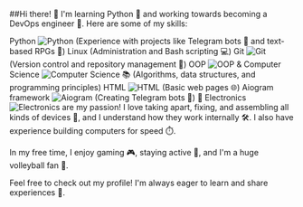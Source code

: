 ##Hi there! 👋
I'm learning Python 🐍 and working towards becoming a DevOps engineer 🚀.
Here are some of my skills:

Python ![Python](https://img.shields.io/badge/Python-3776AB?style=for-the-badge&logo=python&logoColor=white)
(Experience with projects like Telegram bots 🤖 and text-based RPGs 📝)
Linux
(Administration and Bash scripting 💻)
Git ![Git](https://img.shields.io/badge/Git-F05032?style=for-the-badge&logo=git&logoColor=white)
(Version control and repository management 🔄)
OOP ![OOP](https://img.shields.io/badge/OOP-Programming-blue?style=for-the-badge) & Computer Science ![Computer Science](https://img.shields.io/badge/Computer%20Science-Theory-orange?style=for-the-badge) 📚 (Algorithms, data structures, and programming principles) 
HTML ![HTML](https://img.shields.io/badge/HTML5-E34F26?style=for-the-badge&logo=html5&logoColor=white)
(Basic web pages 🌐)
Aiogram framework ![Aiogram](https://img.shields.io/badge/Aiogram-2CA5E0?style=for-the-badge&logo=telegram&logoColor=white)
(Creating Telegram bots 🤖)
📱 Electronics ![Electronics](https://img.shields.io/badge/Electronics-0AAB00?style=for-the-badge) are my passion! I love taking apart, fixing, and assembling all kinds of devices 🔧, and I understand how they work internally 🛠️. I also have experience building computers for speed ⏱️.

In my free time, I enjoy gaming 🎮, staying active 💪, and I'm a huge volleyball fan 🏐.

Feel free to check out my profile! I'm always eager to learn and share experiences 🙌.

